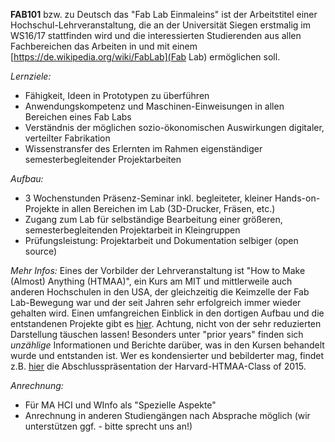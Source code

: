**FAB101** bzw. zu Deutsch das "Fab Lab Einmaleins" ist der Arbeitstitel einer Hochschul-Lehrveranstaltung, die an der Universität Siegen erstmalig im WS16/17 stattfinden wird und die interessierten Studierenden aus allen Fachbereichen das Arbeiten in und mit einem [https://de.wikipedia.org/wiki/FabLab](Fab Lab) ermöglichen soll.

*Lernziele:*

- Fähigkeit, Ideen in Prototypen zu überführen
- Anwendungskompetenz und Maschinen-Einweisungen in allen Bereichen eines Fab Labs
- Verständnis der möglichen sozio-ökonomischen Auswirkungen digitaler, verteilter Fabrikation
- Wissenstransfer des Erlernten im Rahmen eigenständiger semesterbegleitender Projektarbeiten

*Aufbau:*

- 3 Wochenstunden Präsenz-Seminar inkl. begleiteter, kleiner Hands-on-Projekte in allen Bereichen im Lab (3D-Drucker, Fräsen, etc.)
- Zugang zum Lab für selbständige Bearbeitung einer größeren, semesterbegleitenden Projektarbeit in Kleingruppen
- Prüfungsleistung: Projektarbeit und Dokumentation selbiger (open source)

*Mehr Infos:*
Eines der Vorbilder der Lehrveranstaltung ist "How to Make (Almost) Anything (HTMAA)", ein Kurs am MIT und mittlerweile auch anderen Hochschulen in den USA, der gleichzeitig die Keimzelle der Fab Lab-Bewegung war und der seit Jahren sehr erfolgreich immer wieder gehalten wird. Einen umfangreichen Einblick in den dortigen Aufbau und die entstandenen Projekte gibt es [hier](http://fab.cba.mit.edu/classes/4.140/). Achtung, nicht von der sehr reduzierten Darstellung täuschen lassen! Besonders unter "prior years" finden sich *unzählige* Informationen und Berichte darüber, was in den Kursen behandelt wurde und entstanden ist. Wer es kondensierter und bebilderter mag, findet z.B. [hier](https://goo.gl/L264qb) die Abschlusspräsentation der Harvard-HTMAA-Class of 2015.


*Anrechnung:*

- Für MA HCI und WInfo als "Spezielle Aspekte"
- Anrechnung in anderen Studiengängen nach Absprache möglich (wir unterstützen ggf. - bitte sprecht uns an!)
